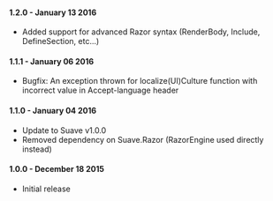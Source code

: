 #### 1.2.0 - January 13 2016
* Added support for advanced Razor syntax (RenderBody, Include, DefineSection, etc...)

#### 1.1.1 - January 06 2016
* Bugfix: An exception thrown for localize(UI)Culture function with incorrect value in Accept-language header

#### 1.1.0 - January 04 2016
* Update to Suave v1.0.0
* Removed dependency on Suave.Razor (RazorEngine used directly instead)

#### 1.0.0 - December 18 2015
* Initial release